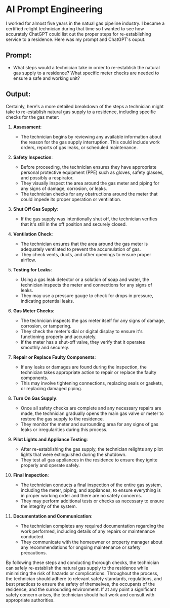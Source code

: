 # AI Prompt Engineering
I worked for almost five years in the natual gas pipeline industry. I became a certified relight technician during that time so I wanted to see how accurately ChatGPT could list out the proper steps for re-establishing service to a residence. Here was my prompt and ChatGPT's ouput.


## Prompt:
- What steps would a technician take in order to re-establish the natural gas supply to a residence? What specific meter checks are needed to ensure a safe and working unit?

## Output:
Certainly, here's a more detailed breakdown of the steps a technician might take to re-establish natural gas supply to a residence, including specific checks for the gas meter:

1. **Assessment**:
   - The technician begins by reviewing any available information about the reason for the gas supply interruption. This could include work orders, reports of gas leaks, or scheduled maintenance.

2. **Safety Inspection**:
   - Before proceeding, the technician ensures they have appropriate personal protective equipment (PPE) such as gloves, safety glasses, and possibly a respirator.
   - They visually inspect the area around the gas meter and piping for any signs of damage, corrosion, or leaks.
   - The technician checks for any obstructions around the meter that could impede its proper operation or ventilation.

3. **Shut Off Gas Supply**:
   - If the gas supply was intentionally shut off, the technician verifies that it's still in the off position and securely closed.

4. **Ventilation Check**:
   - The technician ensures that the area around the gas meter is adequately ventilated to prevent the accumulation of gas.
   - They check vents, ducts, and other openings to ensure proper airflow.

5. **Testing for Leaks**:
   - Using a gas leak detector or a solution of soap and water, the technician inspects the meter and connections for any signs of leaks.
   - They may use a pressure gauge to check for drops in pressure, indicating potential leaks.

6. **Gas Meter Checks**:
   - The technician inspects the gas meter itself for any signs of damage, corrosion, or tampering.
   - They check the meter's dial or digital display to ensure it's functioning properly and accurately.
   - If the meter has a shut-off valve, they verify that it operates smoothly and securely.

7. **Repair or Replace Faulty Components**:
   - If any leaks or damages are found during the inspection, the technician takes appropriate action to repair or replace the faulty components.
   - This may involve tightening connections, replacing seals or gaskets, or replacing damaged piping.

8. **Turn On Gas Supply**:
   - Once all safety checks are complete and any necessary repairs are made, the technician gradually opens the main gas valve or meter to restore the gas supply to the residence.
   - They monitor the meter and surrounding area for any signs of gas leaks or irregularities during this process.

9. **Pilot Lights and Appliance Testing**:
   - After re-establishing the gas supply, the technician relights any pilot lights that were extinguished during the shutdown.
   - They test all gas appliances in the residence to ensure they ignite properly and operate safely.

10. **Final Inspection**:
    - The technician conducts a final inspection of the entire gas system, including the meter, piping, and appliances, to ensure everything is in proper working order and there are no safety concerns.
    - They may perform additional tests or checks as necessary to ensure the integrity of the system.

11. **Documentation and Communication**:
    - The technician completes any required documentation regarding the work performed, including details of any repairs or maintenance conducted.
    - They communicate with the homeowner or property manager about any recommendations for ongoing maintenance or safety precautions.

By following these steps and conducting thorough checks, the technician can safely re-establish the natural gas supply to the residence while minimizing the risk of hazards or complications. Throughout the process, the technician should adhere to relevant safety standards, regulations, and best practices to ensure the safety of themselves, the occupants of the residence, and the surrounding environment. If at any point a significant safety concern arises, the technician should halt work and consult with appropriate authorities.